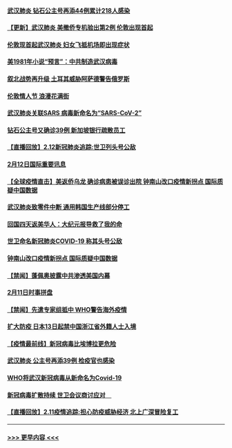 #### [武汉肺炎 钻石公主号再添44例累计218人感染](../pages/prog202/a102776089.md?t=02131433) 
#### [【更新】武汉肺炎 美撤侨专机验出第2例 伦敦出现首起](../pages/prog202/a102770740.md?t=02131433) 
#### [伦敦现首起武汉肺炎 妇女飞抵机场即出现症状](../pages/prog202/a102776031.md?t=02131433) 
#### [美1981年小说“预言”：中共制造武汉病毒](../pages/prog202/a102775980.md?t=02131433) 
#### [叙北战势再升级 土耳其威胁阿萨德警告俄罗斯](../pages/prog202/a102775904.md?t=02131433) 
#### [伦敦情人节 浪漫花满街](../pages/prog202/a102775786.md?t=02131433) 
#### [武汉肺炎关联SARS 病毒新命名为“SARS-CoV-2”](../pages/prog202/a102775719.md?t=02131433) 
#### [钻石公主号又确诊39例 新加坡银行疏散员工](../pages/prog202/a102775691.md?t=02131433) 
#### [【直播回放】2.12新冠肺炎追踪:世卫列头号公敌](../pages/prog202/a102775541.md?t=02131433) 
#### [2月12日国际重要讯息](../pages/prog202/a102775437.md?t=02131433) 
#### [【全球疫情直击】美返侨乌龙 确诊病患被误诊出院 钟南山改口疫情新拐点 国际质疑中国数据](../pages/prog202/a102775378.md?t=02131433) 
#### [武汉肺炎致零件中断 通用韩国生产线部分停工](../pages/prog202/a102775365.md?t=02131433) 
#### [回国四天返美华人：大纪元报导救了我的命](../pages/prog202/a102775342.md?t=02131433) 
#### [世卫命名新冠肺炎COVID-19 称其头号公敌](../pages/prog202/a102775196.md?t=02131433) 
#### [钟南山改口疫情新拐点 国际质疑中国数据](../pages/prog202/a102775178.md?t=02131433) 
#### [【禁闻】蓬佩奥披露中共渗透美国内幕](../pages/prog202/a102775129.md?t=02131433) 
#### [2月11日时事拼盘](../pages/prog202/a102775140.md?t=02131433) 
#### [【禁闻】先遣专家组抵中 WHO警告海外疫情](../pages/prog202/a102775112.md?t=02131433) 
#### [扩大防疫 日本13日起禁中国浙江省外籍人士入境](../pages/prog202/a102775051.md?t=02131433) 
#### [【疫情最前线】新冠病毒比埃博拉更危险](../pages/prog202/a102775043.md?t=02131433) 
#### [武汉肺炎 公主号再添39例 检疫官也感染](../pages/prog202/a102775031.md?t=02131433) 
#### [WHO将武汉新冠病毒从新命名为Covid-19](../pages/prog202/a102774891.md?t=02131433) 
#### [新冠病毒扩散持续 世卫会议商讨应对　](../pages/prog202/a102774850.md?t=02131433) 
#### [【直播回放】2.11疫情追踪:担心防疫威胁经济 北上广深冒险复工](../pages/prog202/a102774741.md?t=02131433) 

----
#### [ >>> 更早内容 <<< ](../indexes/prog202-earlier.md)
